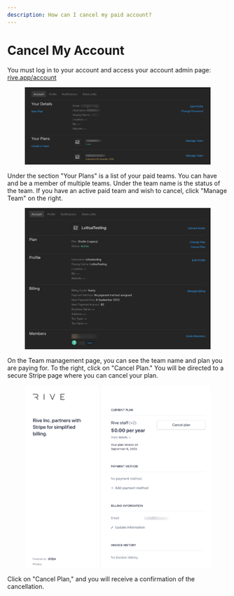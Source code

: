 ```yaml
---
description: How can I cancel my paid account?
---
```


# Cancel My Account

You must log in to your account and access your account admin page: [rive.app/account](https://rive.app/account/)

<figure><img src="../../.gitbook/assets/Rive-Account (1) (1).png" alt=""><figcaption></figcaption></figure>

Under the section "Your Plans" is a list of your paid teams. You can have and be a member of multiple teams. Under the team name is the status of the team. If you have an active paid team and wish to cancel, click "Manage Team" on the right.&#x20;

<figure><img src="../../.gitbook/assets/Rive-Manage-Team (1).png" alt=""><figcaption></figcaption></figure>

On the Team management page, you can see the team name and plan you are paying for. To the right, click on "Cancel Plan." You will be directed to a secure Stripe page where you can cancel your plan.&#x20;

<figure><img src="../../.gitbook/assets/Rive-Inc-Billing.png" alt=""><figcaption></figcaption></figure>

Click on "Cancel Plan," and you will receive a confirmation of the cancellation.&#x20;
